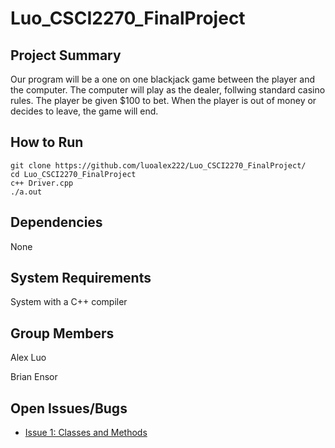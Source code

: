 # Luo_CSCI2270_FinalProject

## Project Summary
Our program will be a one on one blackjack game between the player and the computer. The computer will play as the dealer, follwing standard casino rules. The player be given $100 to bet. When the player is out of money or decides to leave, the game will end.

## How to Run
    git clone https://github.com/luoalex222/Luo_CSCI2270_FinalProject/
    cd Luo_CSCI2270_FinalProject
    c++ Driver.cpp
    ./a.out

## Dependencies
None

## System Requirements
System with a C++ compiler

## Group Members
Alex Luo

Brian Ensor

## Open Issues/Bugs
* [Issue 1: Classes and Methods](https://github.com/luoalex222/Luo_CSCI2270_FinalProject/issues/1)
